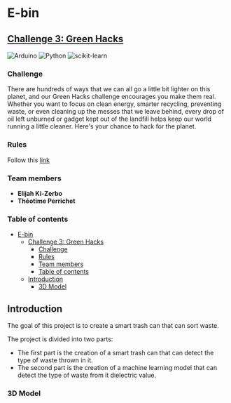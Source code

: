 # E-bin

## [Challenge 3: Green Hacks](https://hackaday.io/contest/190152-supplyframe-designlab-2023-hackaday-prize/log/216917-challenge-3-green-hacks)

![Arduino](https://img.shields.io/badge/-Arduino-00979D?style=for-the-badge&logo=Arduino&logoColor=white) ![Python](https://img.shields.io/badge/python-3670A0?style=for-the-badge&logo=python&logoColor=ffdd54) ![scikit-learn](https://img.shields.io/badge/scikit--learn-%23F7931E.svg?style=for-the-badge&logo=scikit-learn&logoColor=white) 

### Challenge

There are hundreds of ways that we can all go a little bit lighter on this planet, and our Green Hacks challenge encourages you make them real.  Whether you want to focus on clean energy, smarter recycling, preventing waste, or even cleaning up the messes that we leave behind, every drop of oil left unburned or gadget kept out of the landfill helps keep our world running a little cleaner.  Here's your chance to hack for the planet.

### Rules

Follow this [link](https://cdn.hackaday.io/files/1901528135463168/Hackaday%20Prize%202023%20Official%20Rules.pdf)

### Team members

- **Elijah Ki-Zerbo**
- **Théotime Perrichet**

### Table of contents 
- [E-bin](#e-bin)
  - [Challenge 3: Green Hacks](#challenge-3-green-hacks)
    - [Challenge](#challenge)
    - [Rules](#rules)
    - [Team members](#team-members)
    - [Table of contents](#table-of-contents)
  - [Introduction](#introduction)
    - [3D Model](#3d-model)

## Introduction

The goal of this project is to create a smart trash can that can sort waste.

The project is divided into two parts:
- The first part is the creation of a smart trash can that can detect the type of waste thrown in it.
- The second part is the creation of a machine learning model that can detect the type of waste from it dielectric value.


### 3D Model



